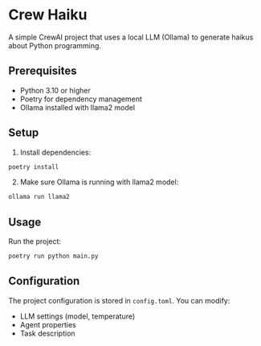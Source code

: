 # Crew Haiku

A simple CrewAI project that uses a local LLM (Ollama) to generate haikus about Python programming.

## Prerequisites

- Python 3.10 or higher
- Poetry for dependency management
- Ollama installed with llama2 model

## Setup

1. Install dependencies:
```bash
poetry install
```

2. Make sure Ollama is running with llama2 model:
```bash
ollama run llama2
```

## Usage

Run the project:
```bash
poetry run python main.py
```

## Configuration

The project configuration is stored in `config.toml`. You can modify:
- LLM settings (model, temperature)
- Agent properties
- Task description

